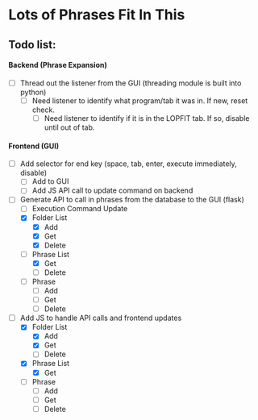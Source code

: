 # Lots of Phrases Fit In This
## Todo list:
#### Backend (Phrase Expansion)
- [ ] Thread out the listener from the GUI (threading module is built into python)
  - [ ] Need listener to identify what program/tab it was in. If new, reset check.
    - [ ] Need listener to identify if it is in the LOPFIT tab. If so, disable until out of tab.
#### Frontend (GUI)
- [ ] Add selector for end key (space, tab, enter, execute immediately, disable)
  - [ ] Add to GUI
  - [ ] Add JS API call to update command on backend
- [ ] Generate API to call in phrases from the database to the GUI (flask)
  - [ ] Execution Command Update
  - [x] Folder List
    - [x] Add
    - [x] Get
    - [x] Delete
  - [ ] Phrase List
    - [x] Get
    - [ ] Delete
  - [ ] Phrase
    - [ ] Add
    - [ ] Get
    - [ ] Delete
- [ ] Add JS to handle API calls and frontend updates
  - [x] Folder List
    - [x] Add
    - [x] Get
    - [ ] Delete
  - [x] Phrase List
    - [x] Get
  - [ ] Phrase
    - [ ] Add
    - [ ] Get
    - [ ] Delete
